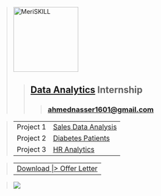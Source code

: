 > [<img alt="MeriSKILL" height=150 src="https://lh6.googleusercontent.com/FfFC3NgZ12Q8rOD9B_HuVWwhkbzHsY64IL-jz2F6aCdN8PYVst0Tt4_qbKxXRoW_cdvTvkp2rqagB-ZKQem-oGk=w16383">](https://www.meriskill.com)
>> ## **[Data Analytics](https://github.com/AhmedNasser1601/Data-Analytics) Internship**
>>> ### **[ahmednasser1601@gmail.com](mailto:ahmednasser1601@gmail.com)**

> <table><tr><td>Project 1</td><td><a href="Sales-Data-Analysis">Sales Data Analysis</a></td></tr><tr><td>Project 2</td><td><a href="Diabetes-Patients">Diabetes Patients</a></td></tr><tr><td>Project 3</td><td><a href="HR-Analytics">HR Analytics</a></td></tr></table>

> <table><tr><td><a href="https://github.com/AhmedNasser1601/Data-Analytics/files/12643861/Offer-Letter.pdf">Download |> Offer Letter</a></td></tr></table>

> <img src="https://hits.sh/github.com/AhmedNasser1601/Data-Analytics.svg?label=Website%20Visits&logo=powerbi"/>
